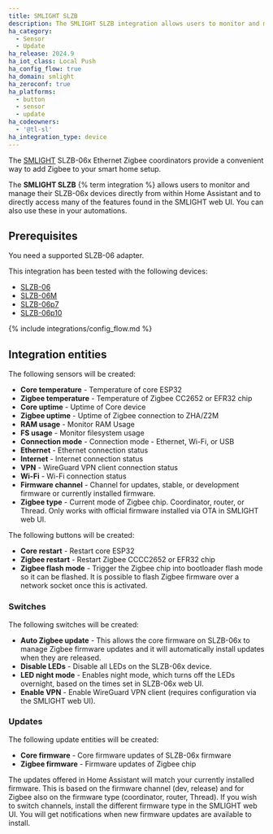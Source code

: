 ```yaml
---
title: SMLIGHT SLZB
description: The SMLIGHT SLZB integration allows users to monitor and manage their SMLIGHT SLZB-06x devices from directly within Home Assistant.
ha_category:
  - Sensor
  - Update
ha_release: 2024.9
ha_iot_class: Local Push
ha_config_flow: true
ha_domain: smlight
ha_zeroconf: true
ha_platforms:
  - button
  - sensor
  - update
ha_codeowners:
  - '@tl-sl'
ha_integration_type: device
---
```


The [SMLIGHT](https://smlight.tech) SLZB-06x Ethernet Zigbee coordinators
provide a convenient way to add Zigbee to your smart home setup.

The **SMLIGHT SLZB** {% term integration %} allows users to monitor and manage their SLZB-06x devices
directly from within Home Assistant and to directly access many of the
features found in the SMLIGHT web UI. You can also use these in your automations.

## Prerequisites

You need a supported SLZB-06 adapter.

 This integration has been tested with the following devices:

- [SLZB-06](https://smlight.tech/product/slzb-06)
- [SLZB-06M](https://smlight.tech/product/slzb-06m)
- [SLZB-06p7](https://smlight.tech/product/slzb-06p7)
- [SLZB-06p10](https://smlight.tech/product/slzb-06p10/)
  
{% include integrations/config_flow.md %}

## Integration entities

The following sensors will be created:

- **Core temperature** - Temperature of core ESP32
- **Zigbee temperature** - Temperature of Zigbee CC2652 or EFR32 chip
- **Core uptime** - Uptime of Core device
- **Zigbee uptime** - Uptime of Zigbee connection to ZHA/Z2M
- **RAM usage** - Monitor RAM Usage
- **FS usage** - Monitor filesystem usage
- **Connection mode** -  Connection mode - Ethernet, Wi-Fi, or USB
- **Ethernet** - Ethernet connection status
- **Internet** - Internet connection status
- **VPN** - WireGuard VPN client connection status
- **Wi-Fi** - Wi-Fi connection status
- **Firmware channel** - Channel for updates, stable, or development firmware or currently installed firmware.
- **Zigbee type** - Current mode of Zigbee chip. Coordinator, router, or Thread. Only works with official firmware installed via OTA in SMLIGHT web UI.

The following buttons will be created:

- **Core restart** - Restart core ESP32
- **Zigbee restart** - Restart Zigbee CCCC2652 or EFR32 chip
- **Zigbee flash mode** - Trigger the Zigbee chip into bootloader flash mode so it can be flashed. It is possible to flash Zigbee firmware over a network socket once this is activated.

### Switches

The following switches will be created:

- **Auto Zigbee update** - This allows the core firmware on SLZB-06x to manage Zigbee firmware updates and it will automatically install updates when they are released.
- **Disable LEDs** - Disable all LEDs on the SLZB-06x device.
- **LED night mode** - Enables night mode, which turns off the LEDs overnight, based on the times set in SLZB-06x web UI.
- **Enable VPN** - Enable WireGuard VPN client (requires configuration via the SMLIGHT web UI).

### Updates

The following update entities will be created:

- **Core firmware** - Core firmware updates of SLZB-06x firmware
- **Zigbee firmware** - Firmware updates of Zigbee chip

The updates offered in Home Assistant will match your currently installed firmware. This is based on the firmware channel (dev, release) and for Zigbee also on the firmware type (coordinator, router, Thread). If you wish to switch channels, install the different firmware type in the SMLIGHT web UI. You will get notifications when new firmware updates are available to install.
